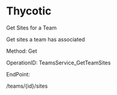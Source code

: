 #     Thycotic


Get Sites for a Team

Get sites a team has associated

Method: Get

OperationID: TeamsService_GetTeamSites

EndPoint:

/teams/{id}/sites
